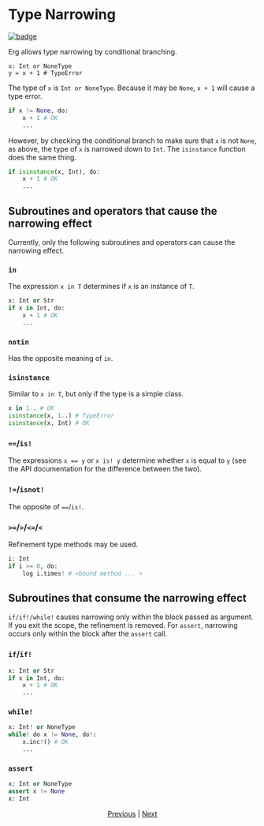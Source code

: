 # Type Narrowing

[![badge](https://img.shields.io/endpoint.svg?url=https%3A%2F%2Fgezf7g7pd5.execute-api.ap-northeast-1.amazonaws.com%2Fdefault%2Fsource_up_to_date%3Fowner%3Derg-lang%26repos%3Derg%26ref%3Dmain%26path%3Ddoc/EN/syntax/17_narrowing.md%26commit_hash%3Dc6eb78a44de48735213413b2a28569fdc10466d0)](https://gezf7g7pd5.execute-api.ap-northeast-1.amazonaws.com/default/source_up_to_date?owner=erg-lang&repos=erg&ref=main&path=doc/EN/syntax/17_narrowing.md&commit_hash=c6eb78a44de48735213413b2a28569fdc10466d0)

Erg allows type narrowing by conditional branching.

```python,compile_fail
x: Int or NoneType
y = x + 1 # TypeError
```

The type of `x` is `Int or NoneType`. Because it may be `None`, ``x + 1`` will cause a type error.

```python
if x != None, do:
    x + 1 # OK
    ...
```

However, by checking the conditional branch to make sure that `x` is not `None`, as above, the type of `x` is narrowed down to `Int`.
The `isinstance` function does the same thing.

```python
if isinstance(x, Int), do:
    x + 1 # OK
    ...
```

## Subroutines and operators that cause the narrowing effect

Currently, only the following subroutines and operators can cause the narrowing effect.

### `in`

The expression `x in T` determines if `x` is an instance of `T`.

```python
x: Int or Str
if x in Int, do:
    x + 1 # OK
    ...
```

### `notin`

Has the opposite meaning of `in`.

### `isinstance`

Similar to `x in T`, but only if the type is a simple class.

```python
x in 1.. # OK
isinstance(x, 1..) # TypeError
isinstance(x, Int) # OK
```

### `==`/`is!`

The expressions `x == y` or `x is! y` determine whether `x` is equal to `y` (see the API documentation for the difference between the two).

### `!=`/`isnot!`

The opposite of `==`/`is!`.

### `>=`/`>`/`<=`/`<`

Refinement type methods may be used.

```python
i: Int
if i >= 0, do:
    log i.times! # <bound method ... >
```

## Subroutines that consume the narrowing effect

`if/if!/while!` causes narrowing only within the block passed as argument.
If you exit the scope, the refinement is removed.
For `assert`, narrowing occurs only within the block after the `assert` call.

### `if`/`if!`

```python
x: Int or Str
if x in Int, do:
    x + 1 # OK
    ...
```

### `while!`

```python
x: Int! or NoneType
while! do x != None, do!:
    x.inc!() # OK
    ...
```

### `assert`

```python
x: Int or NoneType
assert x != None
x: Int
```

<p align='center'>
    <a href='./16_type.md'>Previous</a> | <a href='./18_iterator.md'>Next</a>
</p>
